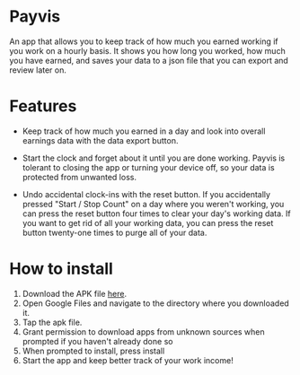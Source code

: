 # Payvis
An app that allows you to keep track of how much you earned working if you work on a hourly basis. 
It shows you how long you worked, how much you have earned, and saves your data to a json file that
you can export and review later on.

# Features

- Keep track of how much you earned in a day and look into overall earnings data with the data export
button.

- Start the clock and forget about it until you are done working. Payvis is tolerant to closing the app
or turning your device off, so your data is protected from unwanted loss.

- Undo accidental clock-ins with the reset button. If you accidentally pressed "Start / Stop Count" on a day 
where you weren't working, you can press the reset button four times to clear your day's working data. If you
want to get rid of all your working data, you can press the reset button twenty-one times to purge all of your
data.

# How to install

1. Download the APK file [here](https://github.com/Adri6336/payvis-android/releases/download/v0.9/Payvis-v0.9.apk).
2. Open Google Files and navigate to the directory where you downloaded it.
3. Tap the apk file.
4. Grant permission to download apps from unknown sources when prompted if you haven't already done so
5. When prompted to install, press install
6. Start the app and keep better track of your work income!
